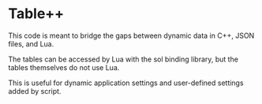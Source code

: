 # Table++

This code is meant to bridge the gaps between dynamic data in C++, JSON files, and Lua.

The tables can be accessed by Lua with the sol binding library, but the tables themselves do not use Lua.

This is useful for dynamic application settings and user-defined settings added by script.
